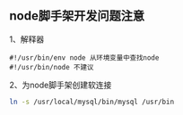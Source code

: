 ## node脚手架开发问题注意

1、解释器

```shell
#!/usr/bin/env node 从环境变量中查找node
#!/usr/bin/node 不建议
```

2、为node脚手架创建软连接

```bash
ln -s /usr/local/mysql/bin/mysql /usr/bin
```
